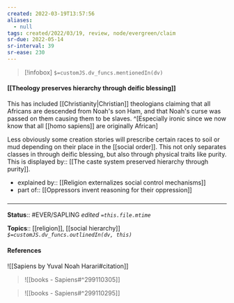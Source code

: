 ```yaml
---
created: 2022-03-19T13:57:56 
aliases:
  - null
tags: created/2022/03/19, review, node/evergreen/claim
sr-due: 2022-05-14
sr-interval: 39
sr-ease: 230
---
```

> [!infobox]
`$=customJS.dv_funcs.mentionedIn(dv)`

#### [[Theology preserves hierarchy through deific blessing]] 

This has included [[Christianity|Christian]] theologians claiming that all Africans are descended from Noah's son Ham, and that Noah's curse was passed on them causing them to be slaves. 
^[Especially ironic since we now know that all [[homo sapiens]] are originally African]

Less obviously some creation stories will prescribe certain races to soil or mud depending on their place in the [[social order]]. 
This not only separates classes in through deific blessing, but also through physical traits like purity.
This is 
displayed by:: [[The caste system preserved hierarchy through purity]].

- explained by:: [[Religion externalizes social control mechanisms]]
- part of:: [[Oppressors invent reasoning for their oppression]]

### <hr class="footnote"/>

**Status**:: #EVER/SAPLING 
*edited `=this.file.mtime`*

**Topics**:: [[religion]], [[social hierarchy]]
*`$=customJS.dv_funcs.outlinedIn(dv, this)`*

#### References

![[Sapiens by Yuval Noah Harari#citation]]

> ![[books - Sapiens#^299110305]]

> ![[books - Sapiens#^299110295]]
